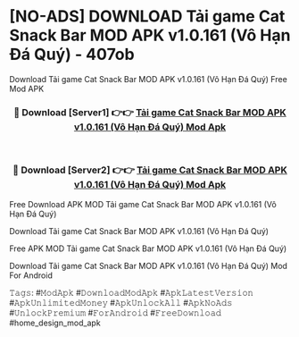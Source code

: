 # [NO-ADS] DOWNLOAD Tải game Cat Snack Bar MOD APK v1.0.161 (Vô Hạn Đá Quý) - 407ob
Download Tải game Cat Snack Bar MOD APK v1.0.161 (Vô Hạn Đá Quý) Free Mod APK

<div align="center">
<h3>🔴 Download [Server1] 👉👉 <a href="https://apk-comot.site?title=Tải_game_Cat_Snack_Bar_MOD_APK_v1.0.161_(Vô_Hạn_Đá_Quý)">Tải game Cat Snack Bar MOD APK v1.0.161 (Vô Hạn Đá Quý) Mod Apk</a></h3><br>

<h3>🔴 Download [Server2] 👉👉 <a href="https://apk-comot.site?title=Tải_game_Cat_Snack_Bar_MOD_APK_v1.0.161_(Vô_Hạn_Đá_Quý)">Tải game Cat Snack Bar MOD APK v1.0.161 (Vô Hạn Đá Quý) Mod Apk</a></h3>
</div>


Free Download APK MOD Tải game Cat Snack Bar MOD APK v1.0.161 (Vô Hạn Đá Quý)

Download Tải game Cat Snack Bar MOD APK v1.0.161 (Vô Hạn Đá Quý) 

Free APK MOD Tải game Cat Snack Bar MOD APK v1.0.161 (Vô Hạn Đá Quý) 

Download Tải game Cat Snack Bar MOD APK v1.0.161 (Vô Hạn Đá Quý) Mod For Android

𝚃𝚊𝚐𝚜: #𝙼𝚘𝚍𝙰𝚙𝚔 #𝙳𝚘𝚠𝚗𝚕𝚘𝚊𝚍𝙼𝚘𝚍𝙰𝚙𝚔 #𝙰𝚙𝚔𝙻𝚊𝚝𝚎𝚜𝚝𝚅𝚎𝚛𝚜𝚒𝚘𝚗 #𝙰𝚙𝚔𝚄𝚗𝚕𝚒𝚖𝚒𝚝𝚎𝚍𝙼𝚘𝚗𝚎𝚢 #𝙰𝚙𝚔𝚄𝚗𝚕𝚘𝚌𝚔𝙰𝚕𝚕 #𝙰𝚙𝚔𝙽𝚘𝙰𝚍𝚜 #𝚄𝚗𝚕𝚘𝚌𝚔𝙿𝚛𝚎𝚖𝚒𝚞𝚖 #𝙵𝚘𝚛𝙰𝚗𝚍𝚛𝚘𝚒𝚍 #𝙵𝚛𝚎𝚎𝙳𝚘𝚠𝚗𝚕𝚘𝚊𝚍 #home_design_mod_apk